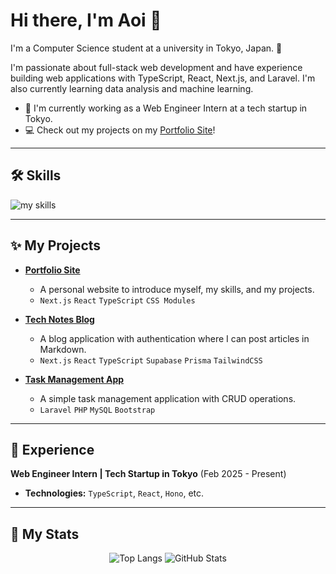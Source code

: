 # Hi there, I'm Aoi 👋

I'm a Computer Science student at a university in Tokyo, Japan. 🗼

I'm passionate about full-stack web development and have experience building web applications with TypeScript, React, Next.js, and Laravel. I'm also currently learning data analysis and machine learning.

- 🏢 I'm currently working as a Web Engineer Intern at a tech startup in Tokyo.
- 💻 Check out my projects on my [Portfolio Site](https://aoi3u.vercel.app/)!

---

## 🛠️ Skills

<img alt="my skills" src="https://skillicons.dev/icons?theme=dark&perline=7&i=html,css,js,typescript,react,next,php,laravel,python,java" />

---

## ✨ My Projects

- **[Portfolio Site](https://aoi3u.vercel.app/)**
  - A personal website to introduce myself, my skills, and my projects.
  - `Next.js` `React` `TypeScript` `CSS Modules`

- **[Tech Notes Blog](https://tech-notes-waseda.vercel.app/)**
  - A blog application with authentication where I can post articles in Markdown.
  - `Next.js` `React` `TypeScript` `Supabase` `Prisma` `TailwindCSS`

- **[Task Management App](https://laravel-to-do.vercel.app/tasks)**
  - A simple task management application with CRUD operations.
  - `Laravel` `PHP` `MySQL` `Bootstrap`

---

## 🏢 Experience

**Web Engineer Intern | Tech Startup in Tokyo** (Feb 2025 - Present)
- **Technologies:** `TypeScript`, `React`, `Hono`, etc.

---

## 💪 My Stats

<p align="center">
  <img alt="Top Langs" src="https://github-readme-stats-clone-flame.vercel.app/api/top-langs/?username=Aoi3u&layout=compact&exclude_repo=github-readme-stats" />
  <img alt="GitHub Stats" src="https://github-readme-stats-clone-flame.vercel.app/api?username=Aoi3u&layout=compact" />
</p>
